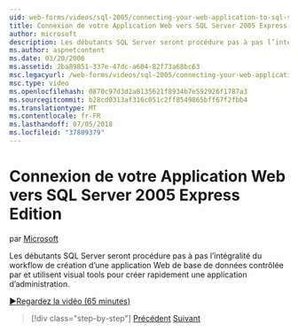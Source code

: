```yaml
---
uid: web-forms/videos/sql-2005/connecting-your-web-application-to-sql-server-2005-express-edition
title: Connexion de votre Application Web vers SQL Server 2005 Express Edition | Microsoft Docs
author: microsoft
description: Les débutants SQL Server seront procédure pas à pas l’intégralité du workflow de création d’une application Web de base de données contrôlée par et utilisent visual tools pour créer rapidement un administrat...
ms.author: aspnetcontent
ms.date: 03/20/2006
ms.assetid: 2ba89851-337e-47dc-a604-82f73a68bc63
msc.legacyurl: /web-forms/videos/sql-2005/connecting-your-web-application-to-sql-server-2005-express-edition
msc.type: video
ms.openlocfilehash: 0870c97d3d2a8135621f8934b7e592926f1787a3
ms.sourcegitcommit: b28cd0313af316c051c2ff8549865bff67f2fbb4
ms.translationtype: MT
ms.contentlocale: fr-FR
ms.lasthandoff: 07/05/2018
ms.locfileid: "37809379"
---
```

<a name="connecting-your-web-application-to-sql-server-2005-express-edition"></a>Connexion de votre Application Web vers SQL Server 2005 Express Edition
====================
par [Microsoft](https://github.com/microsoft)

Les débutants SQL Server seront procédure pas à pas l’intégralité du workflow de création d’une application Web de base de données contrôlée par et utilisent visual tools pour créer rapidement une application d’administration.

[&#9654;Regardez la vidéo (65 minutes)](https://channel9.msdn.com/Blogs/ASP-NET-Site-Videos/connecting-your-web-application-to-sql-server-2005-express-edition)

> [!div class="step-by-step"]
> [Précédent](understanding-security-and-network-connectivity.md)
> [Suivant](using-sql-server-management-studio.md)
